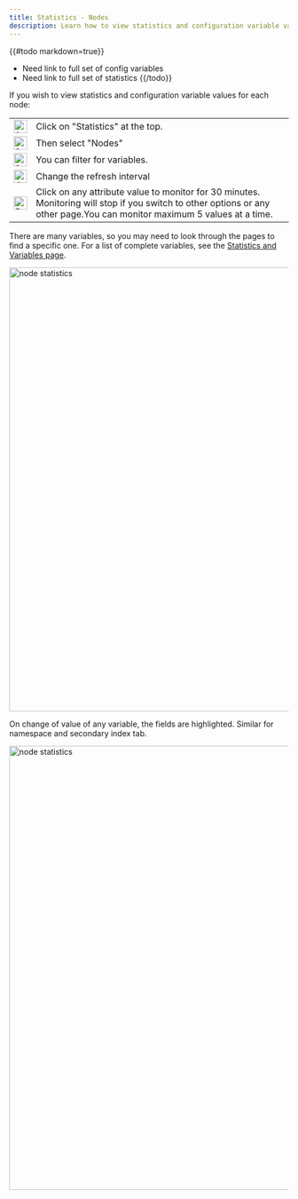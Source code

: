 ```yaml
---
title: Statistics - Nodes
description: Learn how to view statistics and configuration variable values for each node.
---
```

{{#todo markdown=true}}
- Need link to full set of config variables
- Need link to full set of statistics
{{/todo}}

If you wish to view statistics and configuration variable values for each node:

<table border="0">
	<tr>
		<td>
			<img src="/docs/amc/assets/images/1.png" alt="1" width="24" style="max-width: none">
		</td>
		<td>
			Click on "Statistics" at the top.
		</td>
	</tr>
	<tr>
		<td>
			<img src="/docs/amc/assets/images/2.png" alt="2" width="24" style="max-width: none"> 
		</td>
		<td>
			Then select "Nodes"
		</td>
	</tr>
	<tr>
		<td>
			<img src="/docs/amc/assets/images/3.png" alt="3" width="24" style="max-width: none"> 
		</td>
		<td>
			You can filter for variables.
		</td>
	</tr>
	<tr>
		<td>
			<img src="/docs/amc/assets/images/4.png" alt="4" width="24" style="max-width: none"> 
		</td>
		<td>
			Change the refresh interval
		</td>
	</tr>
	<tr>
		<td>
			<img src="/docs/amc/assets/images/5.png" alt="5" width="24" style="max-width: none"> 
		</td>
		<td>
			Click on any attribute value to monitor for 30 minutes. Monitoring will stop if you switch to other options or any other page.You can monitor maximum 5 values at a time.
		</td>
	</tr>
	</table>

There are many variables, so you may need to look through the pages to find a specific one. For a list of complete variables, see the [Statistics and Variables page](stats.html).

<img src="/docs/amc/assets/images/C_node_statistics.png" alt="node statistics" width="800">

On change of value of any variable, the fields are highlighted. Similar for namespace and secondary index tab.

<img src="/docs/amc/assets/images/c_07_stats-highlight.png" alt="node statistics" width="800">




